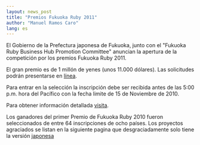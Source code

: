```yaml
---
layout: news_post
title: "Premios Fukuoka Ruby 2011"
author: "Manuel Ramos Caro"
lang: es
---
```


El Gobierno de la Prefectura japonesa de Fukuoka, junto con el \"Fukuoka
Ruby Business Hub Promotion Committee\" anuncian la apertura de la
competición por los premios Fukuoka Ruby 2011.

El gran premio es de 1 millón de yenes (unos 11.000 dólares). Las
solicitudes podrán presentarse en [línea][1].

Para entrar en la selección la inscripción debe ser recibida antes de
las 5:00 p.m. hora del Pacífico con la fecha limite de 15 de Noviembre
de 2010.

Para obtener información detallada [visita][2].

Los ganadores del primer Premio de Fukuoka Ruby 2010 fueron
seleccionados de entre 64 inscripciones de ocho países. Los proyectos
agraciados se listan en la siguiente pagina que desgraciadamente solo
tiene la versión [japonesa][3]



[1]: http://www.f-ruby.com/en/award/new/ 
[2]: http://www.f-ruby.com/en/award/ 
[3]: http://www.f-ruby.com/award/past/6 
